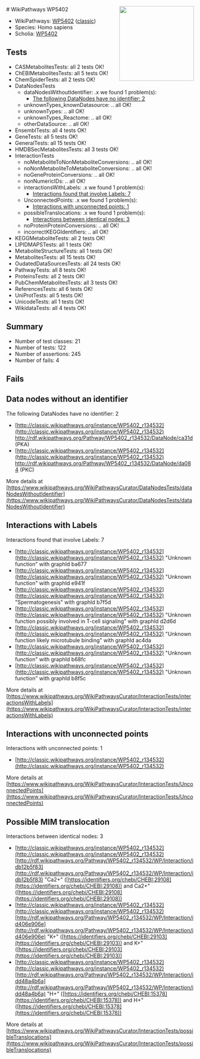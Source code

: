 <img style="float: right; width: 200px" src="https://upload.wikimedia.org/wikipedia/commons/thumb/8/83/Wplogo_with_text_500.png/640px-Wplogo_with_text_500.png" />
# WikiPathways WP5402

* WikiPathways: [WP5402](https://wikipathways.org/pathways/WP5402) ([classic](https://classic.wikipathways.org/instance/WP5402))
* Species: Homo sapiens
* Scholia: [WP5402](https://scholia.toolforge.org/wikipathways/WP5402)
## Tests
* CASMetabolitesTests: all 2 tests OK!
* ChEBIMetabolitesTests: all 5 tests OK!
* ChemSpiderTests: all 2 tests OK!
* DataNodesTests
    * dataNodesWithoutIdentifier: .x we found 1 problem(s):
        * [The following DataNodes have no identifier: 2](#d2d32fa1)
    * unknownTypes_knownDatasource: .. all OK!
    * unknownTypes: .. all OK!
    * unknownTypes_Reactome: .. all OK!
    * otherDataSource: .. all OK!
* EnsemblTests: all 4 tests OK!
* GeneTests: all 5 tests OK!
* GeneralTests: all 15 tests OK!
* HMDBSecMetabolitesTests: all 3 tests OK!
* InteractionTests
    * noMetaboliteToNonMetaboliteConversions: .. all OK!
    * noNonMetaboliteToMetaboliteConversions: .. all OK!
    * noGeneProteinConversions: .. all OK!
    * nonNumericIDs: .. all OK!
    * interactionsWithLabels: .x we found 1 problem(s):
        * [Interactions found that involve Labels: 7](#630d267e)
    * UnconnectedPoints: .x we found 1 problem(s):
        * [Interactions with unconnected points: 1](#35a61ad9)
    * possibleTranslocations: .x we found 1 problem(s):
        * [Interactions between identical nodes: 3](#1c118208)
    * noProteinProteinConversions: .. all OK!
    * incorrectKEGGIdentifiers: .. all OK!
* KEGGMetaboliteTests: all 2 tests OK!
* LIPIDMAPSTests: all 1 tests OK!
* MetaboliteStructureTests: all 1 tests OK!
* MetabolitesTests: all 15 tests OK!
* OudatedDataSourcesTests: all 24 tests OK!
* PathwayTests: all 8 tests OK!
* ProteinsTests: all 2 tests OK!
* PubChemMetabolitesTests: all 3 tests OK!
* ReferencesTests: all 6 tests OK!
* UniProtTests: all 5 tests OK!
* UnicodeTests: all 1 tests OK!
* WikidataTests: all 4 tests OK!


## Summary

* Number of test classes: 21
* Number of tests: 122
* Number of assertions: 245
* Number of fails: 4

## Fails

<a name="d2d32fa1" />

## Data nodes without an identifier

The following DataNodes have no identifier: 2

* [http://classic.wikipathways.org/instance/WP5402_r134532](http://classic.wikipathways.org/instance/WP5402_r134532) http://rdf.wikipathways.org/Pathway/WP5402_r134532/DataNode/ca31d (PKA)
* [http://classic.wikipathways.org/instance/WP5402_r134532](http://classic.wikipathways.org/instance/WP5402_r134532) http://rdf.wikipathways.org/Pathway/WP5402_r134532/DataNode/da084 (PKC)


More details at [https://www.wikipathways.org/WikiPathwaysCurator/DataNodesTests/dataNodesWithoutIdentifier](https://www.wikipathways.org/WikiPathwaysCurator/DataNodesTests/dataNodesWithoutIdentifier)

<a name="630d267e" />

## Interactions with Labels

Interactions found that involve Labels: 7

* [http://classic.wikipathways.org/instance/WP5402_r134532](http://classic.wikipathways.org/instance/WP5402_r134532) "Unknown function" with graphId ba677
* [http://classic.wikipathways.org/instance/WP5402_r134532](http://classic.wikipathways.org/instance/WP5402_r134532) "Unknown function" with graphId e941f
* [http://classic.wikipathways.org/instance/WP5402_r134532](http://classic.wikipathways.org/instance/WP5402_r134532) "Spermatogenesis" with graphId b7f5d
* [http://classic.wikipathways.org/instance/WP5402_r134532](http://classic.wikipathways.org/instance/WP5402_r134532) "Unknown function
possibly involved in
T-cell signaling" with graphId d2d6d
* [http://classic.wikipathways.org/instance/WP5402_r134532](http://classic.wikipathways.org/instance/WP5402_r134532) "Unknown function
likely microtubule
binding" with graphId ac4da
* [http://classic.wikipathways.org/instance/WP5402_r134532](http://classic.wikipathways.org/instance/WP5402_r134532) "Unknown function" with graphId b68fc
* [http://classic.wikipathways.org/instance/WP5402_r134532](http://classic.wikipathways.org/instance/WP5402_r134532) "Unknown function" with graphId b8f5c


More details at [https://www.wikipathways.org/WikiPathwaysCurator/InteractionTests/interactionsWithLabels](https://www.wikipathways.org/WikiPathwaysCurator/InteractionTests/interactionsWithLabels)

<a name="35a61ad9" />

## Interactions with unconnected points

Interactions with unconnected points: 1

* [http://classic.wikipathways.org/instance/WP5402_r134532](http://classic.wikipathways.org/instance/WP5402_r134532)


More details at [https://www.wikipathways.org/WikiPathwaysCurator/InteractionTests/UnconnectedPoints](https://www.wikipathways.org/WikiPathwaysCurator/InteractionTests/UnconnectedPoints)

<a name="1c118208" />

## Possible MIM translocation

Interactions between identical nodes: 3

* [http://classic.wikipathways.org/instance/WP5402_r134532](http://classic.wikipathways.org/instance/WP5402_r134532) [http://rdf.wikipathways.org/Pathway/WP5402_r134532/WP/Interaction/idb12b5f83](http://rdf.wikipathways.org/Pathway/WP5402_r134532/WP/Interaction/idb12b5f83) "Ca2+" ([https://identifiers.org/chebi/CHEBI:29108](https://identifiers.org/chebi/CHEBI:29108)) and 
Ca2+" ([https://identifiers.org/chebi/CHEBI:29108](https://identifiers.org/chebi/CHEBI:29108))
* [http://classic.wikipathways.org/instance/WP5402_r134532](http://classic.wikipathways.org/instance/WP5402_r134532) [http://rdf.wikipathways.org/Pathway/WP5402_r134532/WP/Interaction/id406e906e](http://rdf.wikipathways.org/Pathway/WP5402_r134532/WP/Interaction/id406e906e) "K+" ([https://identifiers.org/chebi/CHEBI:29103](https://identifiers.org/chebi/CHEBI:29103)) and 
K+" ([https://identifiers.org/chebi/CHEBI:29103](https://identifiers.org/chebi/CHEBI:29103))
* [http://classic.wikipathways.org/instance/WP5402_r134532](http://classic.wikipathways.org/instance/WP5402_r134532) [http://rdf.wikipathways.org/Pathway/WP5402_r134532/WP/Interaction/idd48a4b6a](http://rdf.wikipathways.org/Pathway/WP5402_r134532/WP/Interaction/idd48a4b6a) "H+" ([https://identifiers.org/chebi/CHEBI:15378](https://identifiers.org/chebi/CHEBI:15378)) and 
H+" ([https://identifiers.org/chebi/CHEBI:15378](https://identifiers.org/chebi/CHEBI:15378))


More details at [https://www.wikipathways.org/WikiPathwaysCurator/InteractionTests/possibleTranslocations](https://www.wikipathways.org/WikiPathwaysCurator/InteractionTests/possibleTranslocations)

